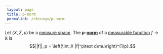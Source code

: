 ```yaml
---
 layout: page
 title: p-norm
 permalink: /chicago/p-norm
---
```

Let $(X,\Sigma,\mu)$ be a [measure space](https://mathgloss.github.io/MathGloss/chicago/measure_space). The **$p$-[norm](https://mathgloss.github.io/MathGloss/chicago/norm)** of a [measurable function](https://mathgloss.github.io/MathGloss/chicago/measurable_function) $f \to \mathbb R$ is $$||f||_p = \left(\int_X |f|^p\text d\mu\right)^{1/p}.$$